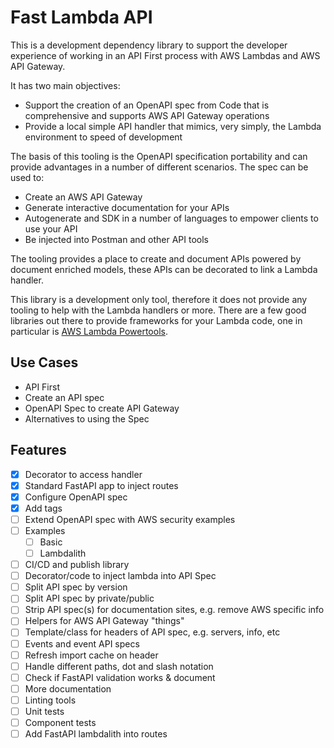 # Fast Lambda API

This is a development dependency library to support the developer experience of working in an API First process with AWS Lambdas and AWS API Gateway.

It has two main objectives:

- Support the creation of an OpenAPI spec from Code that is comprehensive and supports AWS API Gateway operations
- Provide a local simple API handler that mimics, very simply, the Lambda environment to speed of development

The basis of this tooling is the OpenAPI specification portability and can provide advantages in a number of different scenarios. The spec can be used to:

- Create an AWS API Gateway
- Generate interactive documentation for your APIs
- Autogenerate and SDK in a number of languages to empower clients to use your API
- Be injected into Postman and other API tools

The tooling provides a place to create and document APIs powered by document enriched models, these APIs can be decorated to link a Lambda handler.

This library is a development only tool, therefore it does not provide any tooling to help with the Lambda handlers or more. There are a few good libraries out there to provide frameworks for your Lambda code, one in particular is [AWS Lambda Powertools](https://awslabs.github.io/aws-lambda-powertools-python).

## Use Cases

- API First
- Create an API spec
- OpenAPI Spec to create API Gateway
- Alternatives to using the Spec

## Features

- [x] Decorator to access handler
- [x] Standard FastAPI app to inject routes
- [x] Configure OpenAPI spec
- [x] Add tags
- [ ] Extend OpenAPI spec with AWS security examples
- [ ] Examples
  - [ ] Basic
  - [ ] Lambdalith
- [ ] CI/CD and publish library
- [ ] Decorator/code to inject lambda into API Spec
- [ ] Split API spec by version
- [ ] Split API spec by private/public
- [ ] Strip API spec(s) for documentation sites, e.g. remove AWS specific info
- [ ] Helpers for AWS API Gateway "things"
- [ ] Template/class for headers of API spec, e.g. servers, info, etc
- [ ] Events and event API specs
- [ ] Refresh import cache on header
- [ ] Handle different paths, dot and slash notation
- [ ] Check if FastAPI validation works & document
- [ ] More documentation
- [ ] Linting tools
- [ ] Unit tests
- [ ] Component tests
- [ ] Add FastAPI lambdalith into routes
